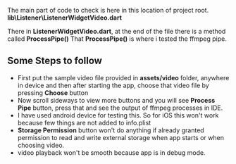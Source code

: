 The main part of code to check is here in this location of project root.
__lib\Listener\ListenerWidgetVideo.dart__

There in __ListenerWidgetVideo.dart__, at the end of the file there is a method called __ProcessPipe()__
That __ProcessPipe()__ is where i tested the ffmpeg pipe.

## Some Steps to follow
* First put the sample video file provided in __assets/video__ folder, anywhere in device and then after starting the app, choose that video file by pressing __Choose__ button
* Now scroll sideways to view more buttons and you will see __Process Pipe__ button, press that and see the output of ffmpeg processes in IDE.
* I have used android device for testing this. So for iOS this won't work because few things are not added to info.plist
* __Storage Permission__ button won't do anything if already granted permission to read and write external storage when app starts or when choosing video.
* video playback won't be smooth because app is in debug mode.

